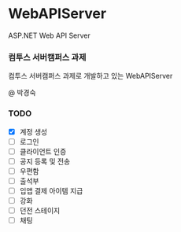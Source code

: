 # WebAPIServer
ASP.NET Web API Server


### 컴투스 서버캠퍼스 과제
컴투스 서버캠퍼스 과제로 개발하고 있는 WebAPIServer</br>

@ 박경숙


### TODO 
- [X] 계정 생성
- [ ] 로그인
- [ ] 클라이언트 인증
- [ ] 공지 등록 및 전송
- [ ] 우편함
- [ ] 출석부
- [ ] 입앱 결제 아이템 지급
- [ ] 강화
- [ ] 던전 스테이지
- [ ] 채팅

